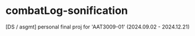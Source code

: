 # combatLog-sonification
 [DS / asgmt] personal final proj for 'AAT3009-01' (2024.09.02 - 2024.12.21)

